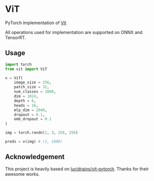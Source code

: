 # ViT

PyTorch implementation of [Vit](https://openreview.net/pdf?id=YicbFdNTTy)

All operations used for implementation are supported on ONNX and TensorRT.

## Usage

```python
import torch
from vit import ViT

v = ViT(
    image_size = 256,
    patch_size = 32,
    num_classes = 1000,
    dim = 1024,
    depth = 6,
    heads = 16,
    mlp_dim = 2048,
    dropout = 0.1,
    emb_dropout = 0.1
)

img = torch.randn(1, 3, 256, 256)

preds = v(img) # (1, 1000)
```

## Acknowledgement

This project is heavily based on [lucidrains/vit-pytorch](https://github.com/lucidrains/vit-pytorch). Thanks for their awesome works.
